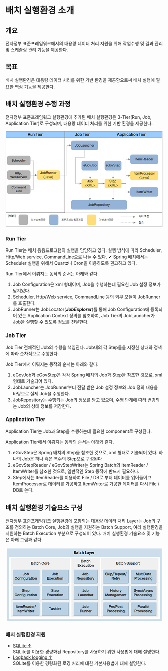 # 배치 실행환경 소개

## 개요

전자정부 표준프레임워크에서의 대용량 데이터 처리 지원을 위해 작업수행 및 결과 관리 및 스케줄링 관리 기능을 제공한다.

## 목표

배치 실행환경은 대용량 데이터 처리를 위한 기반 환경을 제공함으로써 배치 실행에 필요한 핵심 기능을 제공한다.

## 배치 실행환경 수행 과정

전자정부 표준프레임워크 실행환경에 추가된 배치 실행환경은 3-Tier(Run, Job, Application Tier)로 구성되며, 대용량 데이터 처리를 위한 기반 환경을 제공한다.

![batch_process](images/batch_process.png)

### Run Tier

Run Tier는 배치 응용프로그램의 실행을 담당하고 있다. 실행 방식에 따라 Scheduler, Http/Web service, CommandLine으로 나눌 수 있다.
✔ Spring 배치에서는 Scheduler 실행을 위해서 Quartz나 Cron을 이용하도록 권고하고 있다.

Run Tier에서 이뤄지는 동작의 순서는 아래와 같다.

1. Job Configuration은 xml 형태이며, Job을 수행하는데 필요한 Job 설정 정보가 담겨있다.
2. Scheduler, Http/Web service, CommandLine 등의 외부 모듈이 JobRunner를 호출한다.
3. JobRunner는 JobLocator(***JobExplorer***)를 통해 Job Configuration에 등록되어 있는 Application Context 정의를 참조하여, Job Tier의 JobLauncher가 Job을 실행할 수 있도록 정보를 전달한다.

### Job Tier

Job Tier 전체적인 Job의 수행을 책임진다. Job내의 각 Step들을 지정한 상태와 정책에 따라 순차적으로 수행한다.

Job Tier에서 이뤄지는 동작의 순서는 아래와 같다.

1. eGovJob과 eGovStep은 각각 Spring 배치의 Job과 Step을 참조한 것으로, xml 형태로 기술되어 있다.
2. JobLauncher는 JobRunner부터 전달 받은 Job 설정 정보와 Job 정의 내용을 바탕으로 실제 Job을 수행한다.
3. JobRepository는 수행되는 Job의 정보를 담고 있으며, 수행 단계에 따라 변경되는 Job의 상태 정보를 저장한다.

### Application Tier

Application Tier는 Job과 Step을 수행하는데 필요한 component로 구성된다.

Application Tier에서 이뤄지는 동작의 순서는 아래와 같다.

1. eGovStep은 Spring 배치의 Step을 참조한 것으로, xml 형태로 기술되어 있다. 하나의 Job은 하나 혹은 복수의 Step으로 구성된다
2. eGovStepReader / eGovStepWriter는 Spring Batch의 ItemReader / ItemWriter를 참조한 것으로, 일반적인 Step 동작에 반드시 필요하다.
3. Step에서는 ItemReader를 이용하여 File / DB로 부터 데이터를 읽어들이고 ItemProcessor로 데이터를 가공하고 ItemWriter로 가공한 데이터를 다시 File / DB로 쓴다.

## 배치 실행환경 기술요소 구성

전자정부 표준프레임워크 실행환경에 포함되는 대용량 데이터 처리 Layer는 Job의 구조를 정의하는 Batch Core, Job의 실행을 지원하는 Batch Support, 여러 실행환경을 지원하는 Batch Execution 부분으로 구성되어 있다. 배치 실행환경 기술요소 및 기능은 아래 그림과 같다.

![batch_layer_new2](images/batch_layer_new2.png)

### 배치 실행환경 지원

- [SQLite ↑](./batch-core-sqllite.md)   
SQLite를 이용한 경량화된 Repository를 사용하기 위한 사용법에 대해 설명한다.
- [Logback logging ↑](./batch-support-logback_logging.md)   
SQLite를 이용한 경량화된 로깅 처리에 대한 기본사용법에 대해 설명한다.
